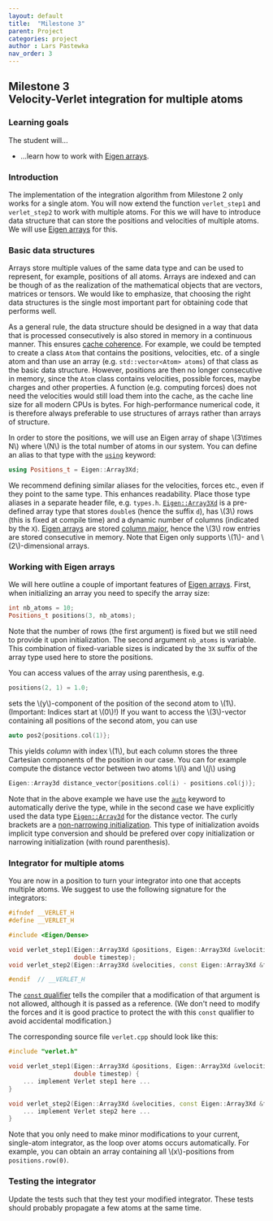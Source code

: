 ```yaml
---
layout: default
title:  "Milestone 3"
parent: Project
categories: project
author : Lars Pastewka
nav_order: 3
---
```


## Milestone 3 <br/> Velocity-Verlet integration for multiple atoms

### Learning goals

The student will...
* ...learn how to work with [Eigen arrays].

### Introduction

The implementation of the integration algorithm from Milestone 2 only works for a single atom.
You will now extend the function `verlet_step1` and `verlet_step2` to work with multiple atoms.
For this we will have to introduce data structure that can store the positions and velocities
of multiple atoms. We will use [Eigen arrays] for this.

### Basic data structures

Arrays store multiple values of the same data type and can be used to represent, for example, positions
of all atoms. Arrays are indexed and can be though of as the realization of the mathematical
objects that are vectors, matrices or tensors. We would like to emphasize, that choosing the right
data structures is the single most important part for obtaining code that performs well.

As a general rule, the data structure should be designed in a way that data that is processed consecutively is also stored in memory in a continuous manner.
This ensures [cache coherence](https://en.wikipedia.org/wiki/Cache_coherence).
For example, we could be tempted to create a class `Atom` that contains the positions, velocities, etc. of a single atom and than use an array (e.g. `std::vector<Atom> atoms`) of that class as the basic data structure. However, positions are then no longer consecutive in memory, since the `Atom` class contains velocities, possible forces, maybe charges and other properties. A function (e.g. computing forces) does not need the velocities would still load them into the cache, as the cache line size for all modern CPUs is  bytes. For high-performance numerical code, it is therefore always preferable to use structures of arrays rather than arrays of structure.

In order to store the positions, we will use an Eigen array of shape \\(3\times N\\) where \\(N\\) is the total number of atoms in our system. You can define an alias to that type with the [`using`](https://en.cppreference.com/w/cpp/language/type_alias) keyword:
```c++
using Positions_t = Eigen::Array3Xd;
``` 
We recommend defining similar aliases for the velocities, forces etc., even if they point to the same type. This enhances readability. Place those type aliases in a separate header file, e.g. `types.h`. [`Eigen::Array3Xd`](https://eigen.tuxfamily.org/dox/group__arraytypedefs.html) is a pre-defined array
type that stores `double`s (hence the suffix `d`), has \\(3\\) rows (this is fixed at compile time) and a dynamic number of
columns (indicated by the `X`). [Eigen arrays] are stored [column major](https://en.wikipedia.org/wiki/Row-_and_column-major_order),
hence the \\(3\\) row entries are stored consecutive in memory. Note that Eigen only supports \\(1\\)- and \\(2\\)-dimensional arrays.

### Working with Eigen arrays

We will here outline a couple of important features of [Eigen arrays]. First, when initializing an array you
need to specify the array size:
```c++
int nb_atoms = 10;
Positions_t positions(3, nb_atoms);
```
Note that the number of rows (the first argument) is fixed but we still need to provide it upon initialization.
The second argument `nb_atoms` is variable. This combination of fixed-variable sizes is indicated by the `3X`
suffix of the array type used here to store the positions.

You can access values of the array using parenthesis, e.g.
```c++
positions(2, 1) = 1.0;
```
sets the \\(y\\)-component of the position of the second atom to \\(1\\). (Important: Indices start at \\(0\\)!)
If you want to access the \\(3\\)-vector containing all positions of the second atom, you can use
```c++
auto pos2{positions.col(1)};
```
This yields _column_ with index \\(1\\), but each column stores the three Cartesian components of the position
in our case. You can for example compute the distance vector between two atoms \\(i\\) and \\(j\\) using
```c++
Eigen::Array3d distance_vector{positions.col(i) - positions.col(j)};
```
Note that in the above example we have use the [`auto`](https://en.cppreference.com/w/cpp/language/auto) keyword
to automatically derive the type, while in the second case we have explicitly used the data type [`Eigen::Array3d`](https://eigen.tuxfamily.org/dox/group__arraytypedefs.html)
for the distance vector. The curly brackets are a [non-narrowing initialization](https://en.cppreference.com/w/cpp/language/direct_initialization). This type of initialization avoids implicit type conversion and should be prefered over
copy initialization or narrowing initialization (with round parenthesis).

### Integrator for multiple atoms

You are now in a position to turn your integrator into one that accepts multiple atoms.
We suggest to use the following signature for the integrators:
```c++
#ifndef __VERLET_H
#define __VERLET_H

#include <Eigen/Dense>

void verlet_step1(Eigen::Array3Xd &positions, Eigen::Array3Xd &velocities, const Eigen::Array3Xd &forces,
                  double timestep);
void verlet_step2(Eigen::Array3Xd &velocities, const Eigen::Array3Xd &forces, double timestep);

#endif  // __VERLET_H
```
The [`const` qualifier](https://en.cppreference.com/w/c/language/const) tells the compiler that a modification
of that argument is not allowed, although it is passed as a reference.
(We don't need to modify the forces and it is good practice to protect the with this `const` qualifier
to avoid accidental modification.)

The corresponding source file `verlet.cpp` should look like this:
```c++
#include "verlet.h"

void verlet_step1(Eigen::Array3Xd &positions, Eigen::Array3Xd &velocities, const Eigen::Array3Xd &forces,
                  double timestep) {
    ... implement Verlet step1 here ...
}

void verlet_step2(Eigen::Array3Xd &velocities, const Eigen::Array3Xd &forces, double timestep) {
    ... implement Verlet step2 here ...
}
```
Note that you only need to make minor modifications to your current, single-atom integrator, as the loop over
atoms occurs automatically. For example, you can obtain an array containing all \\(x\\)-positions from `positions.row(0)`.

### Testing the integrator

Update the tests such that they test your modified integrator. These tests should probably propagate a few atoms at the
same time.

[Eigen arrays]: https://eigen.tuxfamily.org/dox/group__TutorialArrayClass.html